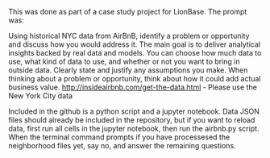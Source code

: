 This was done as part of a case study project for LionBase. The prompt was:

Using historical NYC data from AirBnB, identify a problem or opportunity and
discuss how you would address it. The main goal is to deliver analytical insights
backed by real data and models. You can choose how much data to use, what kind
of data to use, and whether or not you want to bring in outside data. Clearly state
and justify any assumptions you make. When thinking about a problem or
opportunity, think about how it could add actual business value.
http://insideairbnb.com/get-the-data.html - Please use the New York City data

Included in the github is a python script and a jupyter notebook. Data JSON files should already be included in the repository, but if you want to reload data, first run all cells in the jupyter notebook, then run the airbnb.py script. When the terminal command prompts if you have processesed the neighborhood files yet, say no, and answer the remaining questions. 